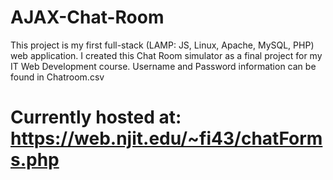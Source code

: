 # AJAX-Chat-Room
This project is my first full-stack (LAMP: JS, Linux, Apache, MySQL, PHP) web application. I created this Chat Room simulator as a final project for my IT Web Development course.
Username and Password information can be found in Chatroom.csv
# Currently hosted at: https://web.njit.edu/~fi43/chatForms.php
